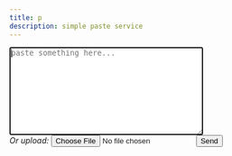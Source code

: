 ```yaml
---
title: p
description: simple paste service
---
```


<form id="form" autocomplete="off" action="/api/v0/form" enctype="multipart/form-data" method="POST"></form>

<textarea
  id="paste"
  name="paste"
  form="form"
  autofocus
  placeholder="paste something here..."
  rows="10"
  cols="40"
></textarea>

<div>
  <label for="upload" id="uploadlabel"><em>Or upload:</em></label>
  <input type="file" id="upload" name="upload" form="form" />
  <input type="submit" id="submit" value="Send" form="form" />
</div>

<script>
  const file = document.querySelector("#upload");
  file.addEventListener("change", (e) => {
    // Get the selected file
    const [file] = e.target.files;
    document.querySelector("#uploadlabel").innerHTML = `<em>Or upload:</em> ${file.name}`;
  });
</script>
